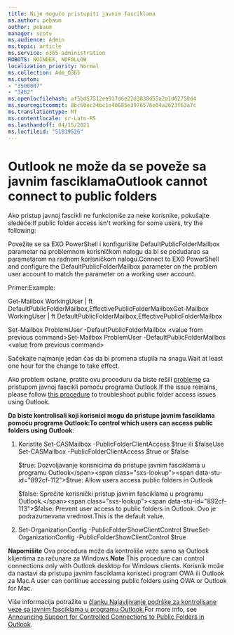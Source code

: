```yaml
---
title: Nije moguće pristupiti javnim fasciklama
ms.author: pebaum
author: pebaum
manager: scotv
ms.audience: Admin
ms.topic: article
ms.service: o365-administration
ROBOTS: NOINDEX, NOFOLLOW
localization_priority: Normal
ms.collection: Adm_O365
ms.custom:
- "3500007"
- "3462"
ms.openlocfilehash: af5bd57512ee917d6e22d3838d55a2a1d62750d4
ms.sourcegitcommit: 8bc60ec34bc1e40685e3976576e04a2623f63a7c
ms.translationtype: MT
ms.contentlocale: sr-Latn-RS
ms.lasthandoff: 04/15/2021
ms.locfileid: "51819526"
---
```

# <a name="outlook-cannot-connect-to-public-folders"></a><span data-ttu-id="892cf-102">Outlook ne može da se poveže sa javnim fasciklama</span><span class="sxs-lookup"><span data-stu-id="892cf-102">Outlook cannot connect to public folders</span></span>

<span data-ttu-id="892cf-103">Ako pristup javnoj fascikli ne funkcioniše za neke korisnike, pokušajte sledeće:</span><span class="sxs-lookup"><span data-stu-id="892cf-103">If public folder access isn't working for some users, try the following:</span></span>

<span data-ttu-id="892cf-104">Povežite se sa EXO PowerShell i konfigurišite DefaultPublicFolderMailbox parametar na problemnom korisničkom nalogu da bi se podudarao sa parametarom na radnom korisničkom nalogu.</span><span class="sxs-lookup"><span data-stu-id="892cf-104">Connect to EXO PowerShell and configure the DefaultPublicFolderMailbox parameter on the problem user account to match the parameter on a working user account.</span></span>

<span data-ttu-id="892cf-105">Primer:</span><span class="sxs-lookup"><span data-stu-id="892cf-105">Example:</span></span>

<span data-ttu-id="892cf-106">Get-Mailbox WorkingUser | ft DefaultPublicFolderMailbox,EffectivePublicFolderMailbox</span><span class="sxs-lookup"><span data-stu-id="892cf-106">Get-Mailbox WorkingUser | ft DefaultPublicFolderMailbox,EffectivePublicFolderMailbox</span></span>

<span data-ttu-id="892cf-107">Set-Mailbox ProblemUser -DefaultPublicFolderMailbox \<value from previous command></span><span class="sxs-lookup"><span data-stu-id="892cf-107">Set-Mailbox ProblemUser -DefaultPublicFolderMailbox \<value from previous command></span></span>

<span data-ttu-id="892cf-108">Sačekajte najmanje jedan čas da bi promena stupila na snagu.</span><span class="sxs-lookup"><span data-stu-id="892cf-108">Wait at least one hour for the change to take effect.</span></span>

<span data-ttu-id="892cf-109">Ako problem ostane, pratite ovu proceduru da biste rešili [probleme](https://aka.ms/pfcte) sa pristupom javnoj fascikli pomoću programa Outlook.</span><span class="sxs-lookup"><span data-stu-id="892cf-109">If the issue remains, please follow [this procedure](https://aka.ms/pfcte) to troubleshoot public folder access issues using Outlook.</span></span>
 
<span data-ttu-id="892cf-110">**Da biste kontrolisali koji korisnici mogu da pristupe javnim fasciklama pomoću programa Outlook:**</span><span class="sxs-lookup"><span data-stu-id="892cf-110">**To control which users can access public folders using Outlook**:</span></span>

1.  <span data-ttu-id="892cf-111">Koristite Set-CASMailbox <mailboxname> -PublicFolderClientAccess $true ili $false</span><span class="sxs-lookup"><span data-stu-id="892cf-111">Use Set-CASMailbox <mailboxname> -PublicFolderClientAccess $true or $false</span></span>  
      
    <span data-ttu-id="892cf-112">$true: Dozvoljavanje korisnicima da pristupe javnim fasciklama u programu Outlook</span><span class="sxs-lookup"><span data-stu-id="892cf-112">$true: Allow users access public folders in Outlook</span></span>  
      
    <span data-ttu-id="892cf-113">$false: Sprečite korisnički pristup javnim fasciklama u programu Outlook.</span><span class="sxs-lookup"><span data-stu-id="892cf-113">$false: Prevent user access to public folders in Outlook.</span></span> <span data-ttu-id="892cf-114">Ovo je podrazumevana vrednost.</span><span class="sxs-lookup"><span data-stu-id="892cf-114">This is the default value.</span></span>  
        
2.  <span data-ttu-id="892cf-115">Set-OrganizationConfig -PublicFolderShowClientControl $true</span><span class="sxs-lookup"><span data-stu-id="892cf-115">Set-OrganizationConfig -PublicFolderShowClientControl $true</span></span>   
      
<span data-ttu-id="892cf-116">**Napomišite** Ova procedura može da kontroliše veze samo sa Outlook klijentima za računare za Windows.</span><span class="sxs-lookup"><span data-stu-id="892cf-116">**Note** This procedure can control connections only with Outlook desktop for Windows clients.</span></span> <span data-ttu-id="892cf-117">Korisnik može da nastavi da pristupa javnim fasciklama koristeći program OWA ili Outlook za Mac.</span><span class="sxs-lookup"><span data-stu-id="892cf-117">A user can continue accessing public folders using OWA or Outlook for Mac.</span></span>
 
<span data-ttu-id="892cf-118">Više informacija potražite u [članku Najavljivanje podrške za kontrolisane veze sa javnim fasciklama u programu Outlook.](https://aka.ms/controlpf)</span><span class="sxs-lookup"><span data-stu-id="892cf-118">For more info, see [Announcing Support for Controlled Connections to Public Folders in Outlook](https://aka.ms/controlpf).</span></span>